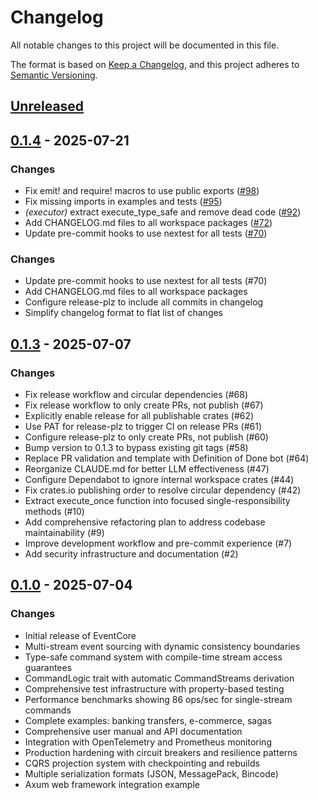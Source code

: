 # Changelog

All notable changes to this project will be documented in this file.

The format is based on [Keep a Changelog](https://keepachangelog.com/en/1.0.0/),
and this project adheres to [Semantic Versioning](https://semver.org/spec/v2.0.0.html).

## [Unreleased]

## [0.1.4](https://github.com/jwilger/eventcore/compare/v0.1.3...v0.1.4) - 2025-07-21

### Changes

- Fix emit! and require! macros to use public exports ([#98](https://github.com/jwilger/eventcore/pull/98))
- Fix missing imports in examples and tests ([#95](https://github.com/jwilger/eventcore/pull/95))
- *(executor)* extract execute_type_safe and remove dead code ([#92](https://github.com/jwilger/eventcore/pull/92))
- Add CHANGELOG.md files to all workspace packages ([#72](https://github.com/jwilger/eventcore/pull/72))
- Update pre-commit hooks to use nextest for all tests ([#70](https://github.com/jwilger/eventcore/pull/70))

### Changes
- Update pre-commit hooks to use nextest for all tests (#70)
- Add CHANGELOG.md files to all workspace packages
- Configure release-plz to include all commits in changelog
- Simplify changelog format to flat list of changes

## [0.1.3] - 2025-07-07

### Changes
- Fix release workflow and circular dependencies (#68)
- Fix release workflow to only create PRs, not publish (#67) 
- Explicitly enable release for all publishable crates (#62)
- Use PAT for release-plz to trigger CI on release PRs (#61)
- Configure release-plz to only create PRs, not publish (#60)
- Bump version to 0.1.3 to bypass existing git tags (#58)
- Replace PR validation and template with Definition of Done bot (#64)
- Reorganize CLAUDE.md for better LLM effectiveness (#47)
- Configure Dependabot to ignore internal workspace crates (#44)
- Fix crates.io publishing order to resolve circular dependency (#42)
- Extract execute_once function into focused single-responsibility methods (#10)
- Add comprehensive refactoring plan to address codebase maintainability (#9)
- Improve development workflow and pre-commit experience (#7)
- Add security infrastructure and documentation (#2)

## [0.1.0] - 2025-07-04

### Changes
- Initial release of EventCore
- Multi-stream event sourcing with dynamic consistency boundaries
- Type-safe command system with compile-time stream access guarantees
- CommandLogic trait with automatic CommandStreams derivation
- Comprehensive test infrastructure with property-based testing
- Performance benchmarks showing 86 ops/sec for single-stream commands
- Complete examples: banking transfers, e-commerce, sagas
- Comprehensive user manual and API documentation
- Integration with OpenTelemetry and Prometheus monitoring
- Production hardening with circuit breakers and resilience patterns
- CQRS projection system with checkpointing and rebuilds
- Multiple serialization formats (JSON, MessagePack, Bincode)
- Axum web framework integration example

[unreleased]: https://github.com/jwilger/eventcore/compare/v0.1.3...HEAD
[0.1.3]: https://github.com/jwilger/eventcore/releases/tag/v0.1.3
[0.1.0]: https://github.com/jwilger/eventcore/releases/tag/v0.1.0